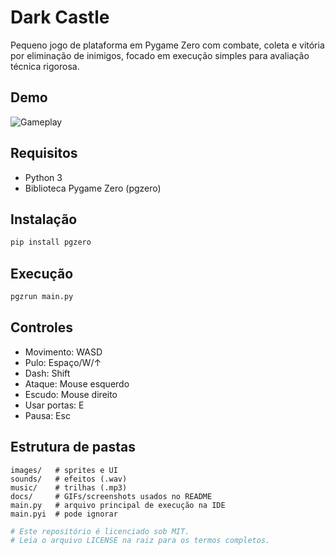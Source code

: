 # Dark Castle

Pequeno jogo de plataforma em Pygame Zero com combate, coleta e vitória por eliminação de inimigos, focado em execução simples para avaliação técnica rigorosa.

## Demo
![Gameplay](docs/gameplay.gif)

## Requisitos
- Python 3
- Biblioteca Pygame Zero (pgzero)

## Instalação
~~~bash
pip install pgzero
~~~

## Execução
~~~bash
pgzrun main.py
~~~

## Controles
- Movimento: WASD
- Pulo: Espaço/W/↑
- Dash: Shift
- Ataque: Mouse esquerdo
- Escudo: Mouse direito
- Usar portas: E
- Pausa: Esc

## Estrutura de pastas
~~~text
images/   # sprites e UI
sounds/   # efeitos (.wav)
music/    # trilhas (.mp3)
docs/     # GIFs/screenshots usados no README
main.py   # arquivo principal de execução na IDE
main.pyi  # pode ignorar
~~~

~~~python
# Este repositório é licenciado sob MIT.
# Leia o arquivo LICENSE na raiz para os termos completos.
~~~

